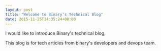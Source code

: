 ```yaml
---
layout: post
title: "Welcome to Binary's Technical Blog"
date: 2015-11-25T14:35:24+08:00
---
```


I would like to introduce Binary's technical blog.

This blog is for tech articles from binary's developers and devops team.
